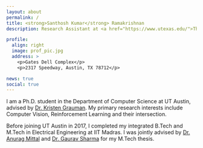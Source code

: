 ```yaml
---
layout: about
permalink: /
title: <strong>Santhosh Kumar</strong> Ramakrishnan
description: Research Assistant at <a href="https://www.utexas.edu/">The University of Texas at Austin</a>

profile:
  align: right
  image: prof_pic.jpg
  address: >
    <p>Gates Dell Complex</p>
    <p>2317 Speedway, Austin, TX 78712</p>

news: true
social: true
---
```


I am a Ph.D. student in the Department of Computer Science at UT Austin, advised by [Dr. Kristen Grauman](http://www.cs.utexas.edu/~grauman/). My primary research interests include 
Computer Vision, Reinforcement Learning and their intersection. 

Before joining UT Austin in 2017, I completed my integrated B.Tech and M.Tech in Electrical Engineering at IIT Madras. I was jointly advised by [Dr. Anurag Mittal](http://www.cse.iitm.ac.in/~amittal/) and [Dr. Gaurav Sharma](http://www.grvsharma.com/research.html) for my M.Tech thesis. 
